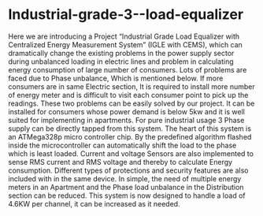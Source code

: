 # Industrial-grade-3--load-equalizer


Here we are introducing a Project “Industrial Grade Load Equalizer with Centralized Energy Measurement System” (IGLE with CEMS), which can dramatically change the existing problems in the power supply sector during unbalanced loading in electric lines and problem in calculating energy consumption of large number of consumers. Lots of problems are faced due to Phase unbalance, Which is mentioned below. If more consumers are in same Electric section, It is required to install more number of energy meter and is difficult to visit each consumer point to pick up the readings. These two problems can be easily solved by our project. It can be installed for consumers whose power demand is below 5kw and it is well suited for implementing in apartments. For pure industrial usage 3 Phase supply can be directly tapped from this system. 
The heart of this system is an ATMega328p micro controller chip. By the predefined algorithm flashed inside the microcontroller can automatically shift the load to the phase which is least loaded. Current and voltage Sensors are also implemented to sense RMS current and RMS voltage and thereby to calculate Energy consumption. Different types of protections and security features are also included with in the same device. In simple, the need of multiple energy meters in an Apartment and the Phase load unbalance in the Distribution section can be reduced. This system is now designed to handle a load of 4.6KW per channel, it can be increased as it needed.

